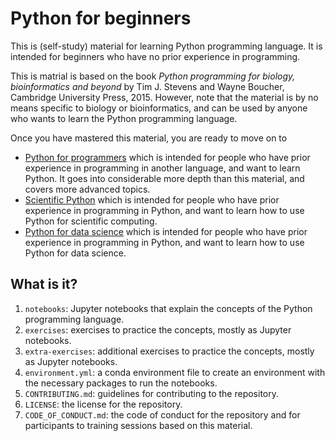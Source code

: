 # Python for beginners

This is (self-study) material for learning Python programming language. It is
intended for beginners who have no prior experience in programming.

This is matrial is based on the book _Python programming for biology,
bioinformatics and beyond_ by Tim J. Stevens and Wayne Boucher, Cambridge
University Press, 2015.  However, note that the material is by no means
specific to biology or bioinformatics, and can be used by anyone who wants to
learn the Python programming language.

Once you have mastered this material, you are ready to move on to

* [Python for programmers](https://gjbex.github.io/Python-for-programmers/)
  which is intended for people who have prior experience in programming in
  another language, and want to learn Python.  It goes into considerable
  more depth than this material, and covers more advanced topics.
* [Scientific Python](https://gjbex.github.io/Scientific-Python/)
  which is intended for people who have prior experience in programming in
  Python, and want to learn how to use Python for scientific computing.
* [Python for data science](https://gjbex.github.io/Python-for-data-science/)
  which is intended for people who have prior experience in programming in
  Python, and want to learn how to use Python for data science.


## What is it?

1. `notebooks`: Jupyter notebooks that explain the concepts of the Python
   programming language.
1. `exercises`: exercises to practice the concepts, mostly as Jupyter
   notebooks.
1. `extra-exercises`: additional exercises to practice the concepts, mostly as
   Jupyter notebooks.
1. `environment.yml`: a conda environment file to create an environment
   with the necessary packages to run the notebooks.
1. `CONTRIBUTING.md`: guidelines for contributing to the repository.
1. `LICENSE`: the license for the repository.
1. `CODE_OF_CONDUCT.md`: the code of conduct for the repository and for
   participants to training sessions based on this material.
